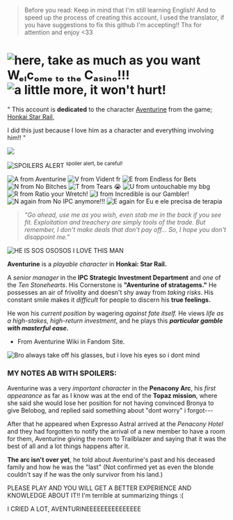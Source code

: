  > Before you read: Keep in mind that I'm still learning English! And to speed up the process of creating this account, I used the translator, if you have suggestions to fix this github I'm accepting!! Thx for attention and enjoy <33
  
   
   # ![here, take as much as you want](https://64.media.tumblr.com/d7f677c1998fa291984f36fcaa471305/ea80eafefbbcb7dd-8d/s75x75_c1/a197a725c3ec6ee430d9d12644877654f6668987.webp) Wₑₗcₒₘₑ ₜₒ ₜₕₑ Cₐₛᵢₙₒ!!! ![a little more, it won't hurt!](https://64.media.tumblr.com/d7f677c1998fa291984f36fcaa471305/ea80eafefbbcb7dd-8d/s75x75_c1/a197a725c3ec6ee430d9d12644877654f6668987.webp) 

" This account is **dedicated** to the character [Aventurine](https://honkai-star-rail.fandom.com/wiki/Aventurine) from the game; [Honkai Star Rail](https://hsr.hoyoverse.com/en-us/), 

I did this just because I love him as a character and everything involving him!! "

![](https://media1.tenor.com/m/aadBjznPA4wAAAAd/aventurine-aventurine-leaks.gif)

![SPOILERS ALERT](https://64.media.tumblr.com/49b6e87612411a5a1045cf9257cd1932/46be7402a04032de-a5/s75x75_c1/b2aaa937a389ff01a201b7a3a0f799b8bcdb28aa.gifv) <sup>spoiler alert, be careful!</sup>

![A from Aventurine](https://64.media.tumblr.com/a26e7a6ea14b88149f062ea5343ba8d1/5d1c67f503e2fcdc-6f/s75x75_c1/23fd1685eb957a721ea45357a1bb26ba7a2160f6.gifv) ![ V from Vident fr](https://64.media.tumblr.com/8bf7d4af781da11fc3f00a11d5cd487b/5d1c67f503e2fcdc-c6/s75x75_c1/54caafedb291382ee5a82fdce9d5a6b948bb2c14.gifv) ![E from Endless for Bets](https://64.media.tumblr.com/ac324ce1e9cd626c68d447970f8bc93e/5d1c67f503e2fcdc-aa/s75x75_c1/6c63dc0561d0f38455c633a2fdc9c8d16302e9e3.gifv) ![N from No Bitches](https://64.media.tumblr.com/36a869e01762297ac6e3a207efb5e68a/5d1c67f503e2fcdc-54/s75x75_c1/42539085456eff92649f554315e5bb97dfd2efb4.gifv) ![T from Tears 😭](https://64.media.tumblr.com/04372cfdde5ab3847addca3eaaaa7838/5d1c67f503e2fcdc-c8/s75x75_c1/d95d7fcf418d704a81e1e6dd3ecda49bf3aa5bee.gifv) ![U from untouchable my bbg](https://64.media.tumblr.com/9a01e66f10308f59638d5c668b9e73a1/5d1c67f503e2fcdc-0a/s75x75_c1/031463d6e7dcbdeb02681711dfe3a6ab833d174a.gifv) ![R from Ratio your Wretch!](https://64.media.tumblr.com/11ee0aa8becc788afb64d7e34bd00bc5/5d1c67f503e2fcdc-e5/s75x75_c1/df7a6454f1e97ff809a8fc3de329bfecf78f12b2.gifv) ![ I from Incredible is our Gambler!](https://64.media.tumblr.com/f03fae0e38cb47988e4c984881ebdf7b/5d1c67f503e2fcdc-50/s75x75_c1/aa7c59dcca4fb2f7f10dbc2b700c60898ede3e6a.gifv) ![N again from No IPC anymore!!!](https://64.media.tumblr.com/36a869e01762297ac6e3a207efb5e68a/5d1c67f503e2fcdc-54/s75x75_c1/42539085456eff92649f554315e5bb97dfd2efb4.gifv) ![E again for Eu e ele precisa de terapia](https://64.media.tumblr.com/ac324ce1e9cd626c68d447970f8bc93e/5d1c67f503e2fcdc-aa/s75x75_c1/6c63dc0561d0f38455c633a2fdc9c8d16302e9e3.gifv)

> *"Go ahead, use me as you wish, even stab me in the back if you see fit.
Exploitation and treachery are simply tools of the trade. But remember,
I don't make deals that don't pay off... So, I hope you don't disappoint me."*

![HE IS SOS OSOSOS I LOVE THIS MAN](https://64.media.tumblr.com/10aed0926c40ba07830234a38f2b5d43/b93164612f6a66b4-6b/s250x400/d14068bb3274fdad6c77a179eba1e23bd944d443.pnj)

**Aventurine** is a *playable character* in **Honkai: Star Rail.**

A *senior manager* in the **IPC Strategic Investment Department** and *one* of the *Ten Stonehearts*. His Cornerstone is **"Aventurine of stratagems."** He possesses an air of frivolity and doesn't shy away from *taking risks*. His constant smile makes it *difficult* for people to discern his **true feelings.**

He won his *current position* by wagering *against fate itself.* He views *life as a high-stakes, high-return investment*, and he plays this ***particular gamble with masterful ease.***

- From Aventurine Wiki in Fandom Site.

![Bro always take off his glasses, but i love his eyes so i dont mind](https://64.media.tumblr.com/ca1f9f9ecf3674db301d1cfa7527fb6e/99d59334bd9570ad-53/s400x600/3e071982b9dfcd1d488ce66d9049ea590954974d.gifv)

 ### MY NOTES AB WITH SPOILERS: 

Aventurine was a very *important character* in the **Penacony Arc**, his *first appearance* as far as I know was at the end of the **Topaz mission**, 
where she said she would lose her position for not having convinced Bronya to give Belobog, and replied said something about "dont worry" i forgot---

After that he appeared when Expresso Astral arrived at the *Penacony Hotel* and they had forgotten to notify the arrival of a new member to have a room for them, Aventurine giving the room to Trailblazer and saying that it was the best of all and a lot things happens after it.

**The arc isn't over yet**, he told about Aventurine's past and his deceased family and how he was the "last" (Not confirmed yet as even the blonde couldn't say if he was the only survivor from his land.)

PLEASE PLAY AND YOU WILL GET A BETTER EXPERIENCE AND KNOWLEDGE ABOUT IT!! I'm terrible at summarizing things :(

I CRIED A LOT, AVENTURINEEEEEEEEEEEEEEE
